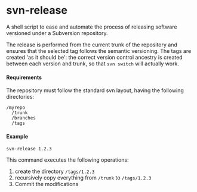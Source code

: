 svn-release
===========

A shell script to ease and automate the process of releasing software versioned under a Subversion repository.

The release is performed from the current trunk of the repository and ensures that the selected tag follows the semantic versioning. The tags are created 'as it should be': the correct version control ancestry is created between each version and trunk, so that `svn switch` will actually work.

#### Requirements

The repository must follow the standard svn layout, having the following directories:

    /myrepo
      /trunk
      /branches
      /tags

#### Example

    svn-release 1.2.3
    
This command executes the following operations:

1. create the directory `/tags/1.2.3`
2. recursively copy everything from `/trunk` to `/tags/1.2.3`
3. Commit the modifications
